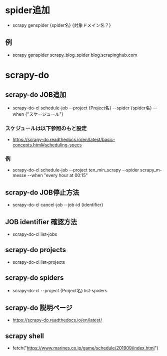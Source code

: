 

# spider追加
- scrapy genspider {spider名} {対象ドメイン名？}
## 例
- scrapy genspider scrapy_blog_spider blog.scrapinghub.com


# scrapy-do
## scrapy-do JOB追加
- scrapy-do-cl schedule-job --project {Project名} --spider {spider名} --when {"スケージュール"}
### スケジュールは以下参照のもと設定
- https://scrapy-do.readthedocs.io/en/latest/basic-concepts.html#scheduling-specs
### 例
- scrapy-do-cl schedule-job --project ten_min_scrapy --spider scrapy_m-messe --when "every hour at 00:15"

## scrapy-do JOB停止方法
- scrapy-do-cl cancel-job --job-id {identifier}

## JOB identifier 確認方法
- scrapy-do-cl list-jobs

## scrapy-do projects
- scrapy-do-cl list-projects
## scrapy-do spiders
- scrapy-do-cl --project {Project名} list-spiders
## scrapy-do 説明ページ
- https://scrapy-do.readthedocs.io/en/latest/


## scrapy shell
- fetch("https://www.marines.co.jp/game/schedule/201909/index.html")
